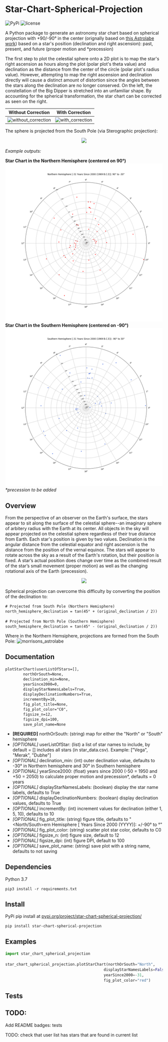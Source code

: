 # Star-Chart-Spherical-Projection

![PyPi](https://img.shields.io/pypi/v/star-chart-spherical-projection)
![license](https://img.shields.io/github/license/cyschneck/Star-Chart-Spherical-Projection)

A Python package to generate an astronomy star chart based on spherical projection with +90/-90° in the center (orignally based on [this Astrolabe work](https://github.com/cyschneck/History-Survival-Guide/tree/master/page_x_astrolabe)) based on a star's position (declination and right ascension): past, present, and future (proper motion and *precession)

The first step to plot the celestial sphere onto a 2D plot is to map the star's right ascension as hours along the plot (polar plot's theta value) and declination as the distance from the center of the circle (polar plot's radius value). However, attempting to map the right ascension and declination directly will cause a distinct amount of distortion since the angles between the stars along the declination are no longer conserved. On the left, the constellation of the Big Dipper is stretched into an unfamiliar shape. By accounting for the spherical transformation, the star chart can be corrected as seen on the right.

| Without Correction | With Correction |
| ------------- | ------------- |
| ![without_correction](https://user-images.githubusercontent.com/22159116/202333014-a53f1176-182f-43c7-ab92-266d15d8c563.jpg) | ![with_correction](https://user-images.githubusercontent.com/22159116/202333015-493619f4-a5b8-4614-8b32-54225d7fad02.png) |

The sphere is projected from the South Pole (via Sterographic projection):
 <p align="center">
  <img src="https://gisgeography.com/wp-content/uploads/2016/12/Stereographic-Projection-768x421.png" />
</p>

_Example outputs:_

__Star Chart in the Northern Hemisphere (centered on 90°)__
![north_star_chart_without_precession_without_labels+png](https://raw.githubusercontent.com/cyschneck/Star-Chart-Spherical-Projection/main/examples/north_testing.png) 
__Star Chart in the Southern Hemisphere (centered on -90°)__
![south_star_chart_without_precession_without_labels+png](https://raw.githubusercontent.com/cyschneck/Star-Chart-Spherical-Projection/main/examples/south_testing.png)
_*precession to be added_

## Overview

From the perspective of an observer on the Earth's surface, the stars appear to sit along the surface of the celestial sphere--an imaginary sphere of arbitery radius with the Earth at its center. All objects in the sky will appear projected on the celestial sphere regardless of their true distance from Earth. Each star's position is given by two values. Declination is the angular distance from the celestial equator and right ascension is the distance from the position of the vernal equinox. The stars will appear to rotate across the sky as a result of the Earth's rotation, but their position is fixed. A star’s actual position does change over time as the combined result of the star’s small movement (proper motion) as well as the changing rotational axis of the Earth (precession).
 
 <p align="center">
  <img src="https://upload.wikimedia.org/wikipedia/commons/1/12/Earth_within_celestial_sphere.gif" />
</p>

Spherical projection can overcome this difficulty by converting the position of the declination to:
```
# Projected from South Pole (Northern Hemisphere)
north_hemisphere_declination = tan(45° + (original_declination / 2))

# Projected from North Pole (Southern Hemisphere)
south_hemisphere_declination = tan(45° - (original_declination / 2))
```
Where in the Northern Hemsiphere, projections are formed from the South Pole: 
![morrisons_astrolabe](https://user-images.githubusercontent.com/22159116/202336728-dc290bfa-44f5-4947-9a08-93f70286436e.jpg)

## Documentation

```
plotStarChart(userListOfStars=[],  
		northOrSouth=None, 
		declination_min=None,
		yearSince2000=0,
		displayStarNamesLabels=True,
		displayDeclinationNumbers=True,
		incrementBy=10,
		fig_plot_title=None,
		fig_plot_color="C0",
		figsize_n=12,
		figsize_dpi=100,
		save_plot_name=None
```

- **[REQUIRED]** northOrSouth: (string) map for either the "North" or "South" hemisphere
- *[OPTIONAL]* userListOfStar: (list) a list of star names to include, by default = [] includes all stars (in star_data.csv). Example: ["Vega", "Merak", "Dubhe"]
- *[OPTIONAL]* declination_min: (int) outer declination value, defaults to -30° in Northern hemisphere and 30° in Southern hemisphere
- *[OPTIONAL]* yearSince2000: (float) years since 2000 (-50 = 1950 and +50 = 2050) to calculate proper motion and precession*, defaults = 0 years
- *[OPTIONAL]* displayStarNamesLabels: (boolean) display the star name labels, defaults to True
- *[OPTIONAL]* displayDeclinationNumbers: (boolean) display declination values, defaults to True
- *[OPTIONAL]* incrementBy: (int) increment values for declination (either 1, 5, 10), defaults to 10
- *[OPTIONAL]* fig_plot_title: (string) figure title, defaults to "<North/South>ern Hemisphere [<YEAR NUMBERS> Years Since 2000 (YYYY)]: +/-90° to <DECLINATION MIN>°"
- *[OPTIONAL]* fig_plot_color: (string) scatter plot star color, defaults to C0
- *[OPTIONAL]* figsize_n: (int) figure size, default to 12
- *[OPTIONAL]* figsize_dpi: (int) figure DPI, default to 100
- *[OPTIONAL]* save_plot_name: (string) save plot with a string name, defaults to not saving

## Dependencies

Python 3.7
```
pip3 install -r requirements.txt
```

## Install

PyPi pip install at [pypi.org/project/star-chart-spherical-projection/](https://pypi.org/project/star-chart-spherical-projection/)

```
pip install star-chart-spherical-projection
```

## Examples

```python
import star_chart_spherical_projection

star_chart_spherical_projection.plotStarChart(northOrSouth="North", 
											displayStarNamesLabels=False,
											yearSince2000=-31,
											fig_plot_color="red")
```
## Tests

## TODO:

Add README badges: tests

TODO: check that user list has stars that are found in current list
